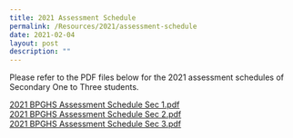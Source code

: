 ```yaml
---
title: 2021 Assessment Schedule
permalink: /Resources/2021/assessment-schedule
date: 2021-02-04
layout: post
description: ""
---
```


Please refer to the PDF files below for the 2021 assessment schedules of Secondary One to Three students.  
  
[2021 BPGHS Assessment Schedule Sec 1.pdf](https://www-bpghs-moe-edu-sg-admin.cwp.sg/qql/slot/u148/BPGHS%202021/Announcements%20&%20Updates/2021%20BPGHS%20Assessment%20%20Schedule%20Sec%201.pdf)   
[2021 BPGHS Assessment Schedule Sec 2.pdf](https://www-bpghs-moe-edu-sg-admin.cwp.sg/qql/slot/u148/BPGHS%202021/Announcements%20&%20Updates/2021%20BPGHS%20Assessment%20%20Schedule%20Sec%202.pdf)   
[2021 BPGHS Assessment Schedule Sec 3.pdf](https://www-bpghs-moe-edu-sg-admin.cwp.sg/qql/slot/u148/BPGHS%202021/Announcements%20&%20Updates/2021%20BPGHS%20Assessment%20%20Schedule%20Sec%203.pdf)